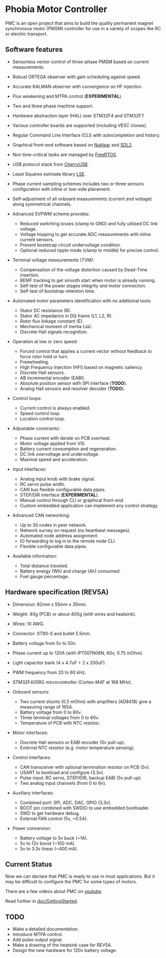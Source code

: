 # Phobia Motor Controller

PMC is an open project that aims to build the quality permanent magnet
synchronous motor (PMSM) controller for use in a variety of scopes like RC or
electric transport.

## Software features

* Sensorless vector control of three-phase PMSM based on current measurements.
* Robust ORTEGA observer with gain scheduling against speed.
* Accurate KALMAN observer with convergence on HF injection.
* Flux weakening and MTPA control (**EXPERIMENTAL**).
* Two and three phase machine support.
* Hardware abstraction layer (HAL) over STM32F4 and STM32F7.
* Various controller boards are supported (including VESC clones).
* Regular Command Line Interface (CLI) with autocompletion and history.
* Graphical front-end software based on
  [Nuklear](https://github.com/Immediate-Mode-UI/Nuklear) and
  [SDL2](https://www.libsdl.org/).
* Non time-critical tasks are managed by
  [FreeRTOS](http://www.freertos.org/).
* USB protocol stack from
  [CherryUSB](https://github.com/sakumisu/CherryUSB).
* Least Squares estimate library
  [LSE](https://github.com/rombrew/lse).

* Phase current sampling schemes includes two or three sensors configuration
  with inline or low-side placement.
* Self-adjustment of all onboard measurements (current and voltage) along
  symmetrical channels.

* Advanced SVPWM scheme provides:
	* Reduced switching losses (clamp to GND) and fully utilised DC link voltage.
	* Voltage hopping to get accurate ADC measurements with inline current sensors.
	* Prevent bootstrap circuit undervoltage condition.
	* Optional reduced ripple mode (clamp to middle) for precise control.

* Terminal voltage measurements (TVM):
	* Compensation of the voltage distortion caused by Dead-Time insertion.
	* BEMF tracking to get smooth start when motor is already running.
	* Self-test of the power stages integrity and motor connection.
	* Self-test of bootstrap retention time.

* Automated motor parameters identification with no additional tools:
	* Stator DC resistance (R).
	* Stator AC impedance in DQ frame (L1, L2, R).
	* Rotor flux linkage constant (E).
	* Mechanical moment of inertia (Ja).
	* Discrete Hall signals recognition.

* Operation at low or zero speed:
	* Forced control that applies a current vector without feedback to
	  force rotor hold or turn.
	* Freewheeling.
	* High Frequency Injection (HFI) based on magnetic saliency.
	* Discrete Hall sensors.
	* AB incremental encoder (EABI).
	* Absolute position sensor with SPI interface (**TODO**).
	* Analog Hall sensors and resolver decoder (**TODO**).

* Control loops:
	* Current control is always enabled.
	* Speed control loop.
	* Location control loop.

* Adjustable constraints:
	* Phase current with derate on PCB overheat.
	* Motor voltage applied from VSI.
	* Battery current consumption and regeneration.
	* DC link overvoltage and undervoltage.
	* Maximal speed and acceleration.

* Input interfaces:
	* Analog input knob with brake signal.
	* RC servo pulse width.
	* CAN bus flexible configurable data pipes.
	* STEP/DIR interface (**EXPERIMENTAL**).
	* Manual control through CLI or graphical front-end.
	* Custom embedded application can implement any control strategy.

* Advanced CAN networking:
	* Up to 30 nodes in peer network.
	* Network survey on request (no heartbeat messages).
	* Automated node address assignment.
	* IO forwarding to log in to the remote node CLI.
	* Flexible configurable data pipes.

* Available information:
	* Total distance traveled.
	* Battery energy (Wh) and charge (Ah) consumed.
	* Fuel gauge percentage.

## Hardware specification (**REV5A**)

* Dimension: 82mm x 55mm x 35mm.
* Weight: 40g (PCB) or about 400g (with wires and heatsink).
* Wires: 10 AWG.
* Connector: XT90-S and bullet 5.5mm.
* Battery voltage from 5v to 50v.
* Phase current up to 120A (with IPT007N06N, 60v, 0.75 mOhm).
* Light capacitor bank (4 x 4.7uF + 2 x 330uF).
* PWM frequency from 20 to 60 kHz.
* STM32F405RG microcontroller (Cortex-M4F at 168 MHz).

* Onboard sensors:
	* Two current shunts (0.5 mOhm) with amplifiers (AD8418) give a
	  measuring range of 165A.
	* Battery voltage from 0 to 60v.
	* Three terminal voltages from 0 to 60v.
	* Temperature of PCB with NTC resistor.

* Motor interfaces:
	* Discrete Hall sensors or EABI encoder (5v pull-up).
	* External NTC resistor (e.g. motor temperature sensing).

* Control interfaces:
	* CAN transceiver with optional termination resistor on PCB (5v).
	* USART to bootload and configure (3.3v).
	* Pulse input: RC servo, STEP/DIR, backup EABI (5v pull-up).
	* Two analog input channels (from 0 to 6v).

* Auxiliary interfaces:
	* Combined port: SPI, ADC, DAC, GPIO (3.3v).
	* BOOT pin combined with SWDIO to use embedded bootloader.
	* SWD to get hardware debug.
	* External FAN control (5v, ~0.5A).

* Power conversion:
	* Battery voltage to 5v buck (~1A).
	* 5v to 12v boost (~100 mA).
	* 5v to 3.3v linear (~400 mA).

## Current Status

Now we can declare that PMC is ready to use in most applications. But it may be
difficult to configure the PMC for some types of motors.

There are a few videos about PMC on [youtube](https://www.youtube.com/@romblv).

Read further in [doc/GettingStarted](doc/GettingStarted.md).

## TODO

* Make a detailed documentation.
* Introduce MTPA control.
* Add pulse output signal.
* Make a drawing of the heatsink case for REV5A.
* Design the new hardware for 120v battery voltage.

